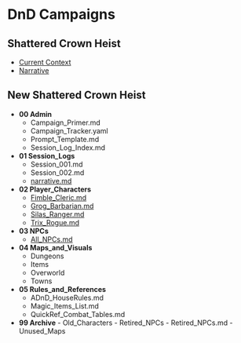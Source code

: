 # DnD Campaigns



## Shattered Crown Heist
- [Current Context](Shattered_Crown_Heist_Campaign/00_CURRENT_SESSION_CONTEXT/A_CONTEXT_MASTER.md)
- [Narrative](Shattered_Crown_Heist_Campaign/00_CURRENT_SESSION_CONTEXT/narrative.md)

## New Shattered Crown Heist
- **00 Admin**
  - Campaign_Primer.md
  - Campaign_Tracker.yaml
  - Prompt_Template.md
  - Session_Log_Index.md
- **01 Session_Logs**
  - Session_001.md
  - Session_002.md
  - [narrative.md](DnD_Campaign_Shattered_Crown_Heist/01_Session_Logs/narrative.md)
- **02 Player_Characters**
  - [Fimble_Cleric.md](DnD_Campaign_Shattered_Crown_Heist/02_Player_Characters/Fimble_Cleric.md)
  - [Grog_Barbarian.md](DnD_Campaign_Shattered_Crown_Heist/02_Player_Characters/Grog_Barbarian.md)
  - [Silas_Ranger.md](DnD_Campaign_Shattered_Crown_Heist/02_Player_Characters/Silas_Ranger.md)
  - [Trix_Rogue.md](DnD_Campaign_Shattered_Crown_Heist/02_Player_Characters/Trix_Rogue.md)
- **03 NPCs**
  - [All_NPCs.md](DnD_Campaign_Shattered_Crown_Heist/03_NPCs/All_NPCs.md)
- **04 Maps_and_Visuals**
  - Dungeons
  - Items
  - Overworld
  - Towns
- **05 Rules_and_References**
  - ADnD_HouseRules.md
  - Magic_Items_List.md
  - QuickRef_Combat_Tables.md
- **99 Archive**
      - Old_Characters
      - Retired_NPCs
          - Retired_NPCs.md
      - Unused_Maps

